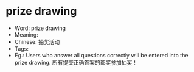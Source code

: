 # prize drawing

- Word: prize drawing
- Meaning: 
- Chinese: 抽奖活动
- Tags: 
- Eg.: Users who answer all questions correctly will be entered into the prize drawing. 所有提交正确答案的都奖参加抽奖！
